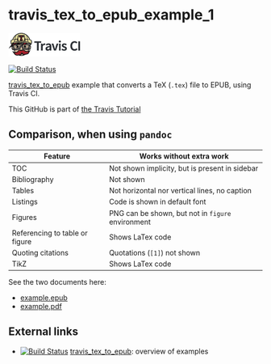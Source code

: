 # travis_tex_to_epub_example_1

[![Travis CI logo](TravisCI.png)](https://travis-ci.org)

[![Build Status](https://travis-ci.org/richelbilderbeek/travis_tex_to_epub_example_1.svg?branch=master)](https://travis-ci.org/richelbilderbeek/travis_tex_to_epub_example_1)

[travis_tex_to_epub](https://github.com/richelbilderbeek/travis_tex_to_epub) example that converts a TeX (`.tex`) file to EPUB, using Travis CI.

This GitHub is part of [the Travis Tutorial](https://github.com/richelbilderbeek/travis_tutorial)

## Comparison, when using `pandoc`

Feature|Works without extra work
---|---
TOC|Not shown implicity, but is present in sidebar
Bibliography|Not shown
Tables|Not horizontal nor vertical lines, no caption
Listings|Code is shown in default font
Figures|PNG can be shown, but not in `figure` environment 
Referencing to table or figure|Shows LaTex code
Quoting citations|Quotations (`[1]`) not shown
TikZ|Shows LaTex code

See the two documents here:

 * [example.epub](example.epub)
 * [example.pdf](example.pdf)

## External links

 * [![Build Status](https://travis-ci.org/richelbilderbeek/travis_tex_to_epub.svg?branch=master)](https://travis-ci.org/richelbilderbeek/travis_tex_to_epub) [travis_tex_to_epub](https://github.com/richelbilderbeek/travis_tex_to_epub): overview of examples
